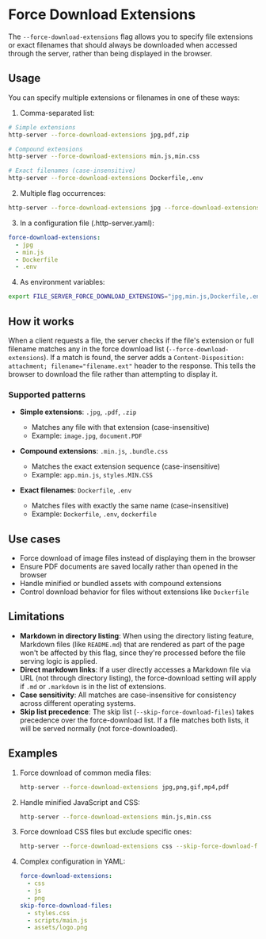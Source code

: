 # Force Download Extensions

The `--force-download-extensions` flag allows you to specify file extensions or exact filenames that should always be downloaded when accessed through the server, rather than being displayed in the browser.

## Usage

You can specify multiple extensions or filenames in one of these ways:

1. Comma-separated list:
```bash
# Simple extensions
http-server --force-download-extensions jpg,pdf,zip

# Compound extensions
http-server --force-download-extensions min.js,min.css

# Exact filenames (case-insensitive)
http-server --force-download-extensions Dockerfile,.env
```

2. Multiple flag occurrences:
```bash
http-server --force-download-extensions jpg --force-download-extensions min.js
```

3. In a configuration file (.http-server.yaml):
```yaml
force-download-extensions:
  - jpg
  - min.js
  - Dockerfile
  - .env
```

4. As environment variables:
```bash
export FILE_SERVER_FORCE_DOWNLOAD_EXTENSIONS="jpg,min.js,Dockerfile,.env"
```

## How it works

When a client requests a file, the server checks if the file's extension or full filename matches any in the force download list (`--force-download-extensions`). If a match is found, the server adds a `Content-Disposition: attachment; filename="filename.ext"` header to the response. This tells the browser to download the file rather than attempting to display it.

### Supported patterns

- **Simple extensions**: `.jpg`, `.pdf`, `.zip`
  - Matches any file with that extension (case-insensitive)
  - Example: `image.jpg`, `document.PDF`

- **Compound extensions**: `.min.js`, `.bundle.css`
  - Matches the exact extension sequence (case-insensitive)
  - Example: `app.min.js`, `styles.MIN.CSS`

- **Exact filenames**: `Dockerfile`, `.env`
  - Matches files with exactly the same name (case-insensitive)
  - Example: `Dockerfile`, `.env`, `dockerfile`

## Use cases

- Force download of image files instead of displaying them in the browser
- Ensure PDF documents are saved locally rather than opened in the browser
- Handle minified or bundled assets with compound extensions
- Control download behavior for files without extensions like `Dockerfile`

## Limitations

- **Markdown in directory listing**: When using the directory listing feature, Markdown files (like `README.md`) that are rendered as part of the page won't be affected by this flag, since they're processed before the file serving logic is applied.
- **Direct markdown links**: If a user directly accesses a Markdown file via URL (not through directory listing), the force-download setting will apply if `.md` or `.markdown` is in the list of extensions.
- **Case sensitivity**: All matches are case-insensitive for consistency across different operating systems.
- **Skip list precedence**: The skip list (`--skip-force-download-files`) takes precedence over the force-download list. If a file matches both lists, it will be served normally (not force-downloaded).

## Examples

1. Force download of common media files:
   ```bash
   http-server --force-download-extensions jpg,png,gif,mp4,pdf
   ```

2. Handle minified JavaScript and CSS:
   ```bash
   http-server --force-download-extensions min.js,min.css
   ```

3. Force download CSS files but exclude specific ones:
   ```bash
   http-server --force-download-extensions css --skip-force-download-files styles.css,themes/dark.css
   ```

4. Complex configuration in YAML:
   ```yaml
   force-download-extensions:
     - css
     - js
     - png
   skip-force-download-files:
     - styles.css
     - scripts/main.js
     - assets/logo.png
   ```
